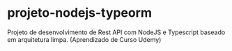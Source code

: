 # projeto-nodejs-typeorm
Projeto de desenvolvimento de Rest API com NodeJS e Typescript baseado em arquitetura limpa. (Aprendizado de Curso Udemy)
